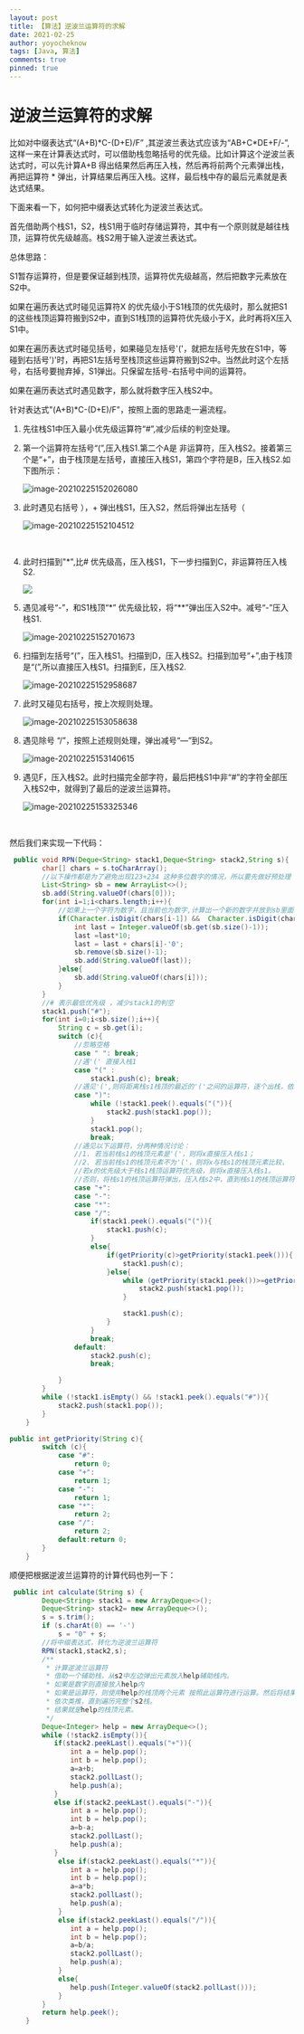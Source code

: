 ```yaml
---
layout: post
title: 【算法】逆波兰运算符的求解
date: 2021-02-25
author: yoyocheknow
tags: [Java, 算法]
comments: true
pinned: true
---
```


# 逆波兰运算符的求解

比如对中缀表达式“(A+B)\*C-(D+E)/F” ,其逆波兰表达式应该为“AB+C*DE+F/-”, 这样一来在计算表达式时，可以借助栈忽略括号的优先级。比如计算这个逆波兰表达式时，可以先计算A+B 得出结果然后再压入栈，然后再将前两个元素弹出栈，再把运算符 \* 弹出，计算结果后再压入栈。这样，最后栈中存的最后元素就是表达式结果。

下面来看一下，如何把中缀表达式转化为逆波兰表达式。

首先借助两个栈S1，S2，栈S1用于临时存储运算符，其中有一个原则就是越往栈顶，运算符优先级越高。栈S2用于输入逆波兰表达式。

总体思路：

S1暂存运算符，但是要保证越到栈顶，运算符优先级越高，然后把数字元素放在S2中。

如果在遍历表达式时碰见运算符X 的优先级小于S1栈顶的优先级时，那么就把S1的这些栈顶运算符搬到S2中，直到S1栈顶的运算符优先级小于X，此时再将X压入S1中。

如果在遍历表达式时碰见括号，如果碰见左括号'('，就把左括号先放在S1中，等碰到右括号')'时，再把S1左括号至栈顶这些运算符搬到S2中。当然此时这个左括号，右括号要抛弃掉，S1弹出。只保留左括号-右括号中间的运算符。

如果在遍历表达式时遇见数字，那么就将数字压入栈S2中。 

针对表达式"(A+B)\*C-(D+E)/F"，按照上面的思路走一遍流程。

1. 先往栈S1中压入最小优先级运算符“#”,减少后续的判空处理。

2. 第一个运算符左括号“(”,压入栈S1.第二个A是 非运算符，压入栈S2。接着第三个是“+”，由于栈顶是左括号，直接压入栈S1，第四个字符是B，压入栈S2.如下图所示：

   ![image-20210225152026080](https://tva1.sinaimg.cn/large/008eGmZEly1gnzt245ksuj30bj07zt8o.jpg)

3. 此时遇见右括号 ），+ 弹出栈S1，压入S2，然后将弹出左括号（ 

   ![image-20210225152104512](https://tva1.sinaimg.cn/large/008eGmZEly1gnzt2ru504j30av08hq2w.jpg)

   ​    

4. 此时扫描到"\*",比# 优先级高，压入栈S1，下一步扫描到C，非运算符压入栈S2.

   ![](https://tva1.sinaimg.cn/large/008eGmZEly1gnzt76krhsj30at08o0sw.jpg)

5. 遇见减号“-”，和S1栈顶“\*” 优先级比较，将“*\*”弹出压入S2中。减号“-”压入栈S1.

   ![image-20210225152701673](https://tva1.sinaimg.cn/large/008eGmZEly1gnzt903p4cj30b70d7glp.jpg)

6. 扫描到左括号“(”，压入栈S1。扫描到D，压入栈S2。扫描到加号“+”,由于栈顶是“(”,所以直接压入栈S1。扫描到E，压入栈S2.

   ![image-20210225152958687](https://tva1.sinaimg.cn/large/008eGmZEly1gnztc2l44gj30b20de0su.jpg)

7. 此时又碰见右括号，按上次规则处理。

   ![image-20210225153058638](https://tva1.sinaimg.cn/large/008eGmZEly1gnztd2stijj30au0dnmx9.jpg)

8. 遇见除号 “/”，按照上述规则处理，弹出减号“—”到S2。

   ![image-20210225153140615](https://tva1.sinaimg.cn/large/008eGmZEly1gnztdu26o1j30bk0gwt8x.jpg)

9. 遇见F，压入栈S2。此时扫描完全部字符，最后把栈S1中非“#”的字符全部压入栈S2中，就得到了最后的逆波兰运算符。

   ![image-20210225153325346](https://tva1.sinaimg.cn/large/008eGmZEly1gnztfnygq8j30ax0gy74h.jpg)

​    

然后我们来实现一下代码：

```java
 public void RPN(Deque<String> stack1,Deque<String> stack2,String s){
        char[] chars = s.toCharArray();
        //以下操作都是为了避免出现123+234 这种多位数字的情况，所以要先做好预处理
        List<String> sb = new ArrayList<>();
        sb.add(String.valueOf(chars[0]));
        for(int i=1;i<chars.length;i++){
            //如果上一个字符为数字，且当前也为数字,计算出一个新的数字并放到sb里面
            if(Character.isDigit(chars[i-1]) &&  Character.isDigit(chars[i])){
                int last = Integer.valueOf(sb.get(sb.size()-1));
                last =last*10;
                last = last + chars[i]-'0';
                sb.remove(sb.size()-1);
                sb.add(String.valueOf(last));
            }else{
                sb.add(String.valueOf(chars[i]));
            }
        }
        //# 表示最低优先级 ，减少stack1的判空
        stack1.push("#");
        for(int i=0;i<sb.size();i++){
            String c = sb.get(i);
            switch (c){
                //忽略空格
                case " ": break;
                //遇'(' 直接入栈1
                case "(" :
                    stack1.push(c); break;
                //遇见'(',则将距离栈s1栈顶的最近的'('之间的运算符，逐个出栈，依次压入栈s2，此时抛弃'('；
                case ")":
                    while (!stack1.peek().equals("(")){
                        stack2.push(stack1.pop());
                    }
                    stack1.pop();
                    break;
                //遇见以下运算符，分两种情况讨论：
                //1. 若当前栈s1的栈顶元素是'('，则将x直接压入栈s1；
                //2. 若当前栈s1的栈顶元素不为'('，则将x与栈s1的栈顶元素比较，
                //若x的优先级大于栈s1栈顶运算符优先级，则将x直接压入栈s1。
                //否则，将栈s1的栈顶运算符弹出，压入栈s2中，直到栈s1的栈顶运算符优先级别低于x的优先级，或栈s2的栈顶运算符为'('，此时再则将x压入栈s1
                case "+":
                case "-":
                case "*":
                case "/":
                    if(stack1.peek().equals("(")){
                        stack1.push(c);
                    }
                    else{
                        if(getPriority(c)>getPriority(stack1.peek())){
                            stack1.push(c);
                        }else{
                            while (getPriority(stack1.peek())>=getPriority(c)|| stack2.peek().equals("(")){
                                stack2.push(stack1.pop());
                            }

                            stack1.push(c);
                        }
                    }
                    break;
                default:
                    stack2.push(c);
                    break;

            }
        }
        while (!stack1.isEmpty() && !stack1.peek().equals("#")){
            stack2.push(stack1.pop());
        }
    }

public int getPriority(String c){
        switch (c){
            case "#":
                return 0;
            case "+":
                return 1;
            case "-":
                return 1;
            case "*":
                return 2;
            case "/":
                return 2;
            default:return 0;
        }
    }
```

顺便把根据逆波兰运算符的计算代码也列一下：

```java
 public int calculate(String s) {
        Deque<String> stack1 = new ArrayDeque<>();
        Deque<String> stack2= new ArrayDeque<>();
        s = s.trim();
        if (s.charAt(0) == '-')
            s = "0" + s;
        //将中缀表达式，转化为逆波兰运算符
        RPN(stack1,stack2,s);
        /**
         * 计算逆波兰运算符
         * 借助一个辅助栈，从s2中左边弹出元素放入help辅助栈内。
         * 如果是数字则直接放入help内
         * 如果是运算符，则使用help的栈顶两个元素 按照此运算符进行运算。然后将结果压入help栈内。
         * 依次类推，直到遍历完整个s2栈。
         * 结果就是help的栈顶元素。
         */
        Deque<Integer> help = new ArrayDeque<>();
        while (!stack2.isEmpty()){
           if(stack2.peekLast().equals("+")){
               int a = help.pop();
               int b = help.pop();
               a=a+b;
               stack2.pollLast();
               help.push(a);
           }
           else if(stack2.peekLast().equals("-")){
               int a = help.pop();
               int b = help.pop();
               a=b-a;
               stack2.pollLast();
               help.push(a);
           }
            else if(stack2.peekLast().equals("*")){
               int a = help.pop();
               int b = help.pop();
               a=a*b;
               stack2.pollLast();
               help.push(a);
            }
            else if(stack2.peekLast().equals("/")){
               int a = help.pop();
               int b = help.pop();
               a=b/a;
               stack2.pollLast();
               help.push(a);
            }
            else{
               help.push(Integer.valueOf(stack2.pollLast()));
            }
        }
        return help.peek();
    }

```









